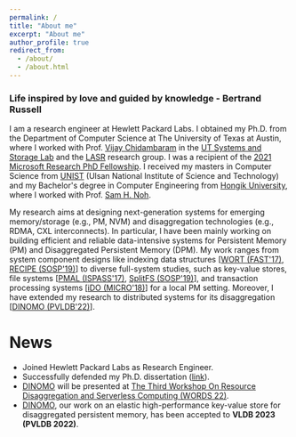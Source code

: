 ```yaml
---
permalink: /
title: "About me"
excerpt: "About me"
author_profile: true
redirect_from: 
  - /about/
  - /about.html
---
```


### Life inspired by love and guided by knowledge - Bertrand Russell
I am a research engineer at Hewlett Packard Labs.
I obtained my Ph.D. from the Department of Computer Science at The University of Texas at Austin,
where I worked with Prof. [Vijay Chidambaram](http://www.cs.utexas.edu/~vijay/) in the
[UT Systems and Storage Lab](http://utsaslab.cs.utexas.edu/) and the [LASR](https://www.cs.utexas.edu/lasr/) 
research group. 
I was a recipient of the [2021 Microsoft Research PhD Fellowship](https://www.microsoft.com/en-us/research/academic-program/phd-fellowship/#!fellows).
I received my masters in Computer Science from [UNIST](https://www.unist.ac.kr/) 
(Ulsan National Institute of Science and Technology) and my Bachelor's degree in Computer Engineering 
from [Hongik University](https://en.hongik.ac.kr/index.do), where I worked with Prof. [Sam H. Noh](http://next.unist.ac.kr/professor).

My research aims at designing next-generation systems for emerging memory/storage (e.g., PM, NVM) and disaggregation 
technologies (e.g., RDMA, CXL interconnects). In particular, I have been mainly working on building efficient and reliable 
data-intensive systems for Persistent Memory (PM) and Disaggregated Persistent Memory (DPM). My work ranges from 
system component designs like indexing data structures [[WORT (FAST'17)](https://sekwonlee.github.io/publications/fast17), 
[RECIPE (SOSP'19)](https://sekwonlee.github.io/publications/sosp19_recipe)] to diverse full-system studies, such as key-value stores, 
file systems [[PMAL (ISPASS'17)](https://sekwonlee.github.io/publications/ispass17), 
[SplitFS (SOSP'19)](https://sekwonlee.github.io/publications/sosp19_splitfs)], and transaction processing systems 
[[iDO (MICRO'18)](https://sekwonlee.github.io/publications/micro18)] for a local PM setting. Moreover, I have extended my research to 
distributed systems for its disaggregation [[DINOMO (PVLDB'22)](https://sekwonlee.github.io/publications/vldb23_dinomo)].

# News
* Joined Hewlett Packard Labs as Research Engineer.
* Successfully defended my Ph.D. dissertation ([link](https://sekwonlee.github.io/files/phd-dissertation.pdf)).
* [DINOMO](https://sekwonlee.github.io/publications/vldb23_dinomo) will be presented at [The Third Workshop On Resource Disaggregation and Serverless Computing (WORDS 22)](https://www.wordsworkshop.org/).
* [DINOMO](https://sekwonlee.github.io/publications/vldb23_dinomo), our work on an elastic high-performance key-value store for disaggregated persistent memory, has been accepted to <b>VLDB 2023 (PVLDB 2022)</b>.

